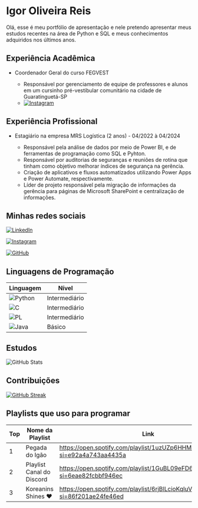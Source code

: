 # Igor Oliveira Reis

Olá, esse é meu portfólio de apresentação e nele pretendo apresentar meus estudos recentes na área de Python e SQL e meus conhecimentos adquiridos nos últimos anos.

## Experiência Acadêmica

- Coordenador Geral do curso FEGVEST

  - Responsável por gerenciamento de equipe de professores e alunos em um cursinho pré-vestibular comunitário na cidade de Guaratinguetá-SP
  - [![Instagram](https://img.shields.io/badge/-Instagram-black?style=for-the-badge&logo=instagram&logoColor=white)](https://www.instagram.com/fegvest/)

## Experiência Profissional

- Estagiário na empresa MRS Logística (2 anos) - 04/2022 à 04/2024
  
  - Responsável pela análise de dados por meio de Power BI, e de ferramentas de programação como SQL e Pyhton.
  - Responsável por auditorias de seguranças e reuniões de rotina que tinham como objetivo melhorar índices de segurança na gerência.
  - Criação de aplicativos e fluxos automatizados utilizando Power Apps e Power Automate, respectivamente.
  - Líder de projeto responsável pela migração de informações da gerência para páginas de Microsoft SharePoint e centralização de informações.
    
## Minhas redes sociais 

[![LinkedIn](https://img.shields.io/badge/LinkedIn-black?style=for-the-badge&logo=linkedin&logoColor=white)](https://www.linkedin.com/in/igor-oliveira-60b4501b7/) 

[![Instagram](https://img.shields.io/badge/-Instagram-black?style=for-the-badge&logo=instagram&logoColor=white)](https://www.instagram.com/bahia.jpg/)

[![GitHub](https://img.shields.io/badge/GitHub-black?style=for-the-badge&logo=github&logoColor=white)](https://github.com/igorjedy)

## Linguagens de Programação

|Linguagem|Nível|
|------|------|
|![Python](https://img.shields.io/badge/python-black?style=for-the-badge&logo=python&logoColor=white)| Intermediário|
|![C](https://img.shields.io/badge/C-black?style=for-the-badge&logo=c&logoColor=white)| Intermediário|
| ![PL](https://img.shields.io/badge/SQL-black?style=for-the-badge&logo=oracle&logoColor=white&labelColor=black&color=black)|Intermediário|
|![Java](https://img.shields.io/badge/java-black.svg?style=for-the-badge&logo=openjdk&logoColor=white)|Básico|

## Estudos

![GitHub Stats](https://github-readme-stats.vercel.app/api?username=igorjedy&theme=graywhite)

## Contribuições

[![GitHub Streak](https://streak-stats.demolab.com?user=igorjedy&theme=graywhite&mode=weekly)](https://git.io/streak-stats)

## Playlists que uso para programar

|Top|Nome da Playlist|Link|
|-|-|-|
|1|Pegada do Igão|https://open.spotify.com/playlist/1uzUZp6HHMCqiy9z4XDfq0?si=e92a4a743aa4435a|
|2|Playlist Canal do Discord|https://open.spotify.com/playlist/1GuBL09eFD6X4Mdj3Np95y?si=6eae82fcbbf946ec|
|3|Koreanins Shines ♥| https://open.spotify.com/playlist/6rjBlLcioKqluV6ygqw49A?si=86f201ae24fe46ed|





